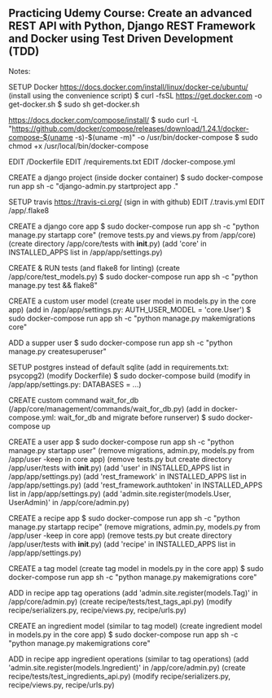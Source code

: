Practicing Udemy Course: Create an advanced REST API with Python,
Django REST Framework and Docker using Test Driven Development (TDD)
-----------------------------------------------------------------------
Notes:

SETUP Docker
  https://docs.docker.com/install/linux/docker-ce/ubuntu/
  (install using the convenience script)
  $ curl -fsSL https://get.docker.com -o get-docker.sh
  $ sudo sh get-docker.sh

  https://docs.docker.com/compose/install/
  $ sudo curl -L "https://github.com/docker/compose/releases/download/1.24.1/docker-compose-$(uname -s)-$(uname -m)" -o /usr/bin/docker-compose
  $ sudo chmod +x /usr/local/bin/docker-compose

EDIT /Dockerfile
EDIT /requirements.txt
EDIT /docker-compose.yml

CREATE a django project (inside docker container)
  $ sudo docker-compose run app sh -c "django-admin.py startproject app ."

SETUP travis
  https://travis-ci.org/ (sign in with github)
  EDIT /.travis.yml
  EDIT /app/.flake8

CREATE a django core app
  $ sudo docker-compose run app sh -c "python manage.py startapp core"
  (remove tests.py and views.py from /app/core)
  (create directory /app/core/tests with __init__.py)
  (add 'core' in INSTALLED_APPS list in /app/app/settings.py)

CREATE & RUN tests (and flake8 for linting)
    (create /app/core/test_models.py)
    $ sudo docker-compose run app sh -c "python manage.py test && flake8"

CREATE a custom user model
  (create user model in models.py in the core app)
  (add in /app/app/settings.py: AUTH_USER_MODEL = 'core.User')
  $ sudo docker-compose run app sh -c "python manage.py makemigrations core"

ADD a supper user
  $ sudo docker-compose run app sh -c "python manage.py createsuperuser"

SETUP postgres instead of default sqlite
  (add in requirements.txt: psycopg2)
  (modify Dockerfile)
  $ sudo docker-compose build
  (modify in /app/app/settings.py: DATABASES = ...)

CREATE custom command wait_for_db
  (/app/core/management/commands/wait_for_db.py)
  (add in docker-compose.yml: wait_for_db and migrate before runserver)
  $ sudo docker-compose up

CREATE a user app
  $ sudo docker-compose run app sh -c "python manage.py startapp user"
  (remove migrations, admin.py, models.py from /app/user -keep in core app)
  (remove tests.py but create directory /app/user/tests with __init__.py)
  (add 'user' in INSTALLED_APPS list in /app/app/settings.py)
  (add 'rest_framework' in INSTALLED_APPS list in /app/app/settings.py)
  (add 'rest_framework.authtoken' in INSTALLED_APPS list in /app/app/settings.py)
  (add 'admin.site.register(models.User, UserAdmin)' in /app/core/admin.py)

CREATE a recipe app
  $ sudo docker-compose run app sh -c "python manage.py startapp recipe"
  (remove migrations, admin.py, models.py from /app/user -keep in core app)
  (remove tests.py but create directory /app/user/tests with __init__.py)
  (add 'recipe' in INSTALLED_APPS list in /app/app/settings.py)

CREATE a tag model
  (create tag model in models.py in the core app)
  $ sudo docker-compose run app sh -c "python manage.py makemigrations core"

ADD in recipe app tag operations
  (add 'admin.site.register(models.Tag)' in /app/core/admin.py)
  (create recipe/tests/test_tags_api.py)
  (modify recipe/serializers.py, recipe/views.py, recipe/urls.py)

CREATE an ingredient model (similar to tag model)
  (create ingredient model in models.py in the core app)
  $ sudo docker-compose run app sh -c "python manage.py makemigrations core"

ADD in recipe app ingredient operations (similar to tag operations)
  (add 'admin.site.register(models.Ingredient)' in /app/core/admin.py)
  (create recipe/tests/test_ingredients_api.py)
  (modify recipe/serializers.py, recipe/views.py, recipe/urls.py)
